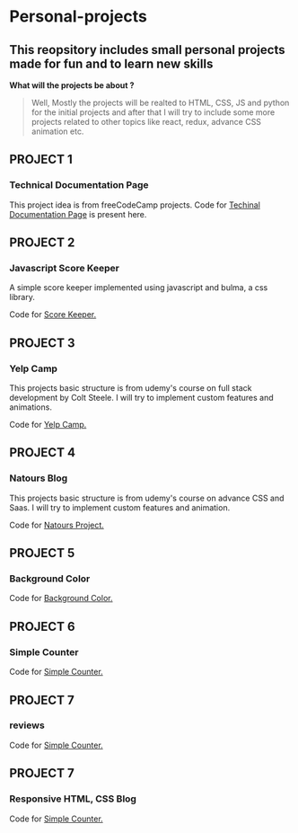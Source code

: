 # Personal-projects

## This reopsitory includes small personal projects made for fun and to learn new skills

**What will the projects be about ?**

> Well, Mostly the projects will be realted to HTML, CSS, JS and python for the initial projects and after that I will try to include some more projects related to other topics like react, redux, advance CSS animation etc.

## PROJECT 1

### Technical Documentation Page

This project idea is from freeCodeCamp projects.
Code for [Techinal Documentation Page](https://github.com/dhruvsharma1999/personal-projects/tree/master/technicalDocumentation) is present here.

## PROJECT 2

### Javascript Score Keeper

A simple score keeper implemented using javascript and bulma, a css library.

Code for [Score Keeper.](https://github.com/dhruvsharma1999/personal-projects/tree/master/scoreChecker)

## PROJECT 3

### Yelp Camp

This projects basic structure is from udemy's course on full stack development by Colt Steele. I will try to implement custom features and animations.

Code for [Yelp Camp.](https://github.com/dhruvsharma1999/personal-projects/tree/master/yelpcamp)

## PROJECT 4

### Natours Blog

This projects basic structure is from udemy's course on advance CSS and Saas. I will try to implement custom features and animation.

Code for [Natours Project.](https://github.com/dhruvsharma1999/personal-projects/tree/master/natoursProject)

## PROJECT 5

### Background Color

Code for [Background Color.](https://github.com/dhruvsharma1999/personal-projects/tree/master/change-background)

## PROJECT 6

### Simple Counter

Code for [Simple Counter.](https://github.com/dhruvsharma1999/personal-projects/tree/master/counter)

## PROJECT 7

### reviews

Code for [Simple Counter.](https://github.com/dhruvsharma1999/personal-projects/tree/master/reviews)

## PROJECT 7

### Responsive HTML, CSS Blog

Code for [Simple Counter.](https://github.com/dhruvsharma1999/personal-projects/tree/master/responsiveWebsiteCss)
